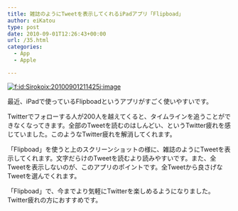 ```yaml
---
title: 雑誌のようにTweetを表示してくれるiPadアプリ「Flipboad」
author: eiKatou
type: post
date: 2010-09-01T12:26:43+00:00
url: /35.html
categories:
  - App
  - Apple

---
```

<div class="section">
  <p>
    <a href="http://f.hatena.ne.jp/Sirokoix/20100901211425" class="hatena-fotolife" target="_blank"><img src="http://cdn-ak.f.st-hatena.com/images/fotolife/S/Sirokoix/20100901/20100901211425.jpg" alt="f:id:Sirokoix:20100901211425j:image" title="f:id:Sirokoix:20100901211425j:image" class="hatena-fotolife" /></a>
  </p>
  
  <p>
    最近、iPadで使っているFlipboadというアプリがすごく使いやすいです。
  </p>
  
  <p>
    Twitterでフォローする人が200人を越えてくると、タイムラインを追うことができなくなってきます。全部のTweetを読むのはしんどい、というTwitter疲れを感じていました。このようなTwitter疲れを解消してくれます。
  </p>
  
  <p>
    「Flipboad」を使うと上のスクリーンショットの様に、雑誌のようにTweetを表示してくれます。文字だらけのTweetを読むより読みやすいです。また、全Tweetを表示しないのが、このアプリのポイントです。全Tweetから良さげなTweetを選んでくれます。
  </p>
  
  <p>
    「Flipboad」で、今までより気軽にTwitterを楽しめるようになりました。Twitter疲れの方におすすめです。
  </p>
</div>

